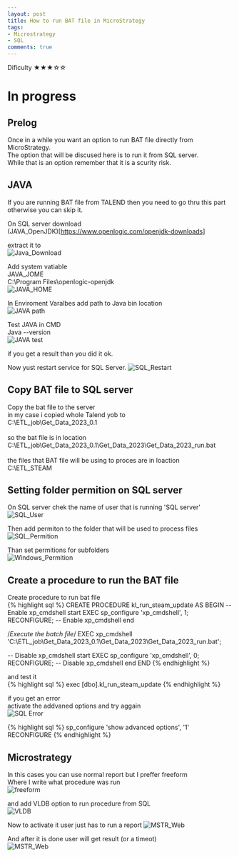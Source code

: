 ```yaml
---
layout: post
title: How to run BAT file in MicroStrategy
tags:
- Microstrategy
- SQL
comments: true
---
```

Dificulty ★★★☆☆

# In progress

## Prelog
Once in a while you want an option to run BAT file directly from MicroStrategy. <br />
The option that will be discused here is to run it from SQL server.<br />
While that is an option remember that it is a scurity risk.<br />

## JAVA 
If you are running BAT file from TALEND then you need to go thru this part otherwise you can skip it.<br />

On SQL server download <br />
(JAVA_OpenJDK)[https://www.openlogic.com/openjdk-downloads]

extract it to<br />
![Java_Download](/img/20240726_0020/java.png)<br />

Add system vatiable<br />
JAVA_JOME<br />
C:\Program Files\openlogic-openjdk<br />
![JAVA_HOME](/img/20240726_0020/java_home.png)<br />

In Enviroment Varalbes add path to Java bin location<br />
![JAVA path](/img/20240726_0020/java_path.png)<br />

Test JAVA in CMD <br />
Java --version<br />
![JAVA test](/img/20240726_0020/java_test.png)<br />

if you get a result than you did it ok.

Now yust restart service for SQL Server.
![SQL_Restart](/img/20240726_0020/SQL_restart.png)<br />

## Copy BAT file to SQL server

Copy the bat file to the server<br />
in my case i copied whole Talend yob to <br />
C:\ETL_job\Get_Data_2023_0.1<br />
<br />
so the bat file is in location<br />
C:\ETL_job\Get_Data_2023_0.1\Get_Data_2023\Get_Data_2023_run.bat<br />
<br />
the files that BAT file will be using to proces are in loaction <br />
C:\ETL_STEAM<br />

## Setting folder permition on SQL server
On SQL server chek the name of user that is running 'SQL server'<br />
![SQL_User](/img/20240726_0020/SQL_restart.png)<br />

Then add permiton to the folder that will be used to process files<br />
![SQL_Permition](/img/20240726_0020/SQL_Permition.png)<br />

Than set permitions for subfolders<br />
![Windows_Permition](/img/20240726_0020/Windows_permition.png)<br />


## Create a procedure to run the BAT file

Create procedure to run bat file<br />
{% highlight sql %} 
CREATE PROCEDURE kl_run_steam_update
AS
BEGIN
-- Enable xp_cmdshell start
EXEC sp_configure 'xp_cmdshell', 1;
RECONFIGURE;
-- Enable xp_cmdshell end

/*Execute the batch file*/
EXEC xp_cmdshell 'C:\ETL_job\Get_Data_2023_0.1\Get_Data_2023\Get_Data_2023_run.bat';

-- Disable xp_cmdshell start
EXEC sp_configure 'xp_cmdshell', 0;
RECONFIGURE;
-- Disable xp_cmdshell end
END
{% endhighlight %}
<br />


and test it<br />
{% highlight sql %} 
exec [dbo].kl_run_steam_update
{% endhighlight %}
<br />

if you get an error<br />
activate the addvaned options and try aggain<br />
![SQL Error](/img/20240726_0020/Error.png)<br />

{% highlight sql %} 
sp_configure 'show advanced options', '1'
RECONFIGURE
{% endhighlight %}
<br />


## Microstrategy
In this cases you can use normal report but I preffer freeform<br />
Where I write what procedure was run<br />
![freeform](/img/20240726_0020/freeform.png)<br />

and add VLDB option to run procedure from SQL<br />
![VLDB](/img/20240726_0020/VLDB.png)<br />

Now to activate it user just has to run a report
![MSTR_Web](/img/20240726_0020/MSTR_Web.png)<br />

And after it is done user will get result (or a timeot) <br />
![MSTR_Web](/img/20240726_0020/Mstr_web_bat.png)<br />


